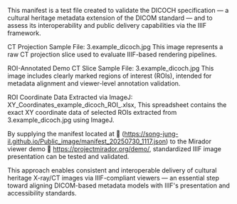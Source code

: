 
This manifest is a test file created to validate the DICOCH specification — a cultural heritage metadata extension of the DICOM standard — and to assess its interoperability and public delivery capabilities via the IIIF framework.

CT Projection Sample File: 3.example_dicoch.jpg
This image represents a raw CT projection slice used to evaluate IIIF-based rendering pipelines.

ROI-Annotated Demo CT Slice Sample File: 3.example_dicoch.jpg
This image includes clearly marked regions of interest (ROIs), intended for metadata alignment and viewer-level annotation validation.

ROI Coordinate Data Extracted via ImageJ: XY_Coordinates_example_dicoch_ROI_.xlsx,
This spreadsheet contains the exact XY coordinate data of selected ROIs extracted from 3.example_dicoch.jpg using ImageJ.

By supplying the manifest located at
🔗 (https://song-jung-il.github.io/Public_image/manifest_20250730_1117.json)
to the Mirador viewer demo
🔗 https://projectmirador.org/demo/,
standardized IIIF image presentation can be tested and validated.

This approach enables consistent and interoperable delivery of cultural heritage X-ray/CT images via IIIF-compliant viewers — an essential step toward aligning DICOM-based metadata models with IIIF's presentation and accessibility standards.
